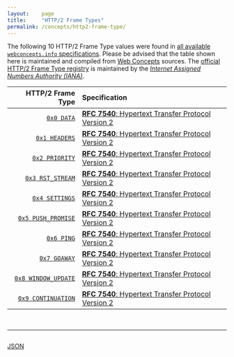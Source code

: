 ```yaml
---
layout:    page
title:     "HTTP/2 Frame Types"
permalink: /concepts/http2-frame-type/
---
```




The following 10 HTTP/2 Frame Type values were found in [all available `webconcepts.info` specifications](/specs). Please be advised that the table shown here is maintained and compiled from [Web Concepts](/) sources. The [official HTTP/2 Frame Type registry](https://www.iana.org/assignments/http2-parameters/http2-parameters.xhtml#frame-type) is maintained by the [*Internet Assigned Numbers Authority (IANA)*](http://www.iana.org/).

HTTP/2 Frame Type | Specification
-------: | :-------
[`0x0 DATA`](/concepts/http2-frame-type/0x0 "DATA frames (type=0x0) convey arbitrary, variable-length sequences of octets associated with a stream. One or more DATA frames are used, for instance, to carry HTTP request or response payloads.") | [**RFC 7540**: Hypertext Transfer Protocol Version 2](/specs/IETF/RFC/7540 "This specification describes an optimized expression of the semantics of the Hypertext Transfer Protocol (HTTP). HTTP/2 enables a more efficient use of network resources and a reduced perception of latency by introducing header field compression and allowing multiple concurrent exchanges on the same connection. It also introduces unsolicited push of representations from servers to clients. This specification is an alternative to, but does not obsolete, the HTTP/1.1 message syntax. HTTP's existing semantics remain unchanged.")
[`0x1 HEADERS`](/concepts/http2-frame-type/0x1 "The HEADERS frame (type=0x1) is used to open a stream, and additionally carries a header block fragment. HEADERS frames can be sent on a stream in the &#34;idle&#34;, &#34;reserved (local)&#34;, &#34;open&#34;, or &#34;half-closed (remote)&#34; state.") | [**RFC 7540**: Hypertext Transfer Protocol Version 2](/specs/IETF/RFC/7540 "This specification describes an optimized expression of the semantics of the Hypertext Transfer Protocol (HTTP). HTTP/2 enables a more efficient use of network resources and a reduced perception of latency by introducing header field compression and allowing multiple concurrent exchanges on the same connection. It also introduces unsolicited push of representations from servers to clients. This specification is an alternative to, but does not obsolete, the HTTP/1.1 message syntax. HTTP's existing semantics remain unchanged.")
[`0x2 PRIORITY`](/concepts/http2-frame-type/0x2 "The PRIORITY frame (type=0x2) specifies the sender-advised priority of a stream. It can be sent in any stream state, including idle or closed streams.") | [**RFC 7540**: Hypertext Transfer Protocol Version 2](/specs/IETF/RFC/7540 "This specification describes an optimized expression of the semantics of the Hypertext Transfer Protocol (HTTP). HTTP/2 enables a more efficient use of network resources and a reduced perception of latency by introducing header field compression and allowing multiple concurrent exchanges on the same connection. It also introduces unsolicited push of representations from servers to clients. This specification is an alternative to, but does not obsolete, the HTTP/1.1 message syntax. HTTP's existing semantics remain unchanged.")
[`0x3 RST_STREAM`](/concepts/http2-frame-type/0x3 "The RST_STREAM frame (type=0x3) allows for immediate termination of a stream. RST_STREAM is sent to request cancellation of a stream or to indicate that an error condition has occurred.") | [**RFC 7540**: Hypertext Transfer Protocol Version 2](/specs/IETF/RFC/7540 "This specification describes an optimized expression of the semantics of the Hypertext Transfer Protocol (HTTP). HTTP/2 enables a more efficient use of network resources and a reduced perception of latency by introducing header field compression and allowing multiple concurrent exchanges on the same connection. It also introduces unsolicited push of representations from servers to clients. This specification is an alternative to, but does not obsolete, the HTTP/1.1 message syntax. HTTP's existing semantics remain unchanged.")
[`0x4 SETTINGS`](/concepts/http2-frame-type/0x4 "The SETTINGS frame (type=0x4) conveys configuration parameters that affect how endpoints communicate, such as preferences and constraints on peer behavior. The SETTINGS frame is also used to acknowledge the receipt of those parameters.") | [**RFC 7540**: Hypertext Transfer Protocol Version 2](/specs/IETF/RFC/7540 "This specification describes an optimized expression of the semantics of the Hypertext Transfer Protocol (HTTP). HTTP/2 enables a more efficient use of network resources and a reduced perception of latency by introducing header field compression and allowing multiple concurrent exchanges on the same connection. It also introduces unsolicited push of representations from servers to clients. This specification is an alternative to, but does not obsolete, the HTTP/1.1 message syntax. HTTP's existing semantics remain unchanged.")
[`0x5 PUSH_PROMISE`](/concepts/http2-frame-type/0x5 "The PUSH_PROMISE frame (type=0x5) is used to notify the peer endpoint in advance of streams the sender intends to initiate. The PUSH_PROMISE frame includes the unsigned 31-bit identifier of the stream the endpoint plans to create along with a set of headers that provide additional context for the stream.") | [**RFC 7540**: Hypertext Transfer Protocol Version 2](/specs/IETF/RFC/7540 "This specification describes an optimized expression of the semantics of the Hypertext Transfer Protocol (HTTP). HTTP/2 enables a more efficient use of network resources and a reduced perception of latency by introducing header field compression and allowing multiple concurrent exchanges on the same connection. It also introduces unsolicited push of representations from servers to clients. This specification is an alternative to, but does not obsolete, the HTTP/1.1 message syntax. HTTP's existing semantics remain unchanged.")
[`0x6 PING`](/concepts/http2-frame-type/0x6 "The PING frame (type=0x6) is a mechanism for measuring a minimal round-trip time from the sender, as well as determining whether an idle connection is still functional. PING frames can be sent from any endpoint.") | [**RFC 7540**: Hypertext Transfer Protocol Version 2](/specs/IETF/RFC/7540 "This specification describes an optimized expression of the semantics of the Hypertext Transfer Protocol (HTTP). HTTP/2 enables a more efficient use of network resources and a reduced perception of latency by introducing header field compression and allowing multiple concurrent exchanges on the same connection. It also introduces unsolicited push of representations from servers to clients. This specification is an alternative to, but does not obsolete, the HTTP/1.1 message syntax. HTTP's existing semantics remain unchanged.")
[`0x7 GOAWAY`](/concepts/http2-frame-type/0x7 "The GOAWAY frame (type=0x7) is used to initiate shutdown of a connection or to signal serious error conditions. GOAWAY allows an endpoint to gracefully stop accepting new streams while still finishing processing of previously established streams. This enables administrative actions, like server maintenance.") | [**RFC 7540**: Hypertext Transfer Protocol Version 2](/specs/IETF/RFC/7540 "This specification describes an optimized expression of the semantics of the Hypertext Transfer Protocol (HTTP). HTTP/2 enables a more efficient use of network resources and a reduced perception of latency by introducing header field compression and allowing multiple concurrent exchanges on the same connection. It also introduces unsolicited push of representations from servers to clients. This specification is an alternative to, but does not obsolete, the HTTP/1.1 message syntax. HTTP's existing semantics remain unchanged.")
[`0x8 WINDOW_UPDATE`](/concepts/http2-frame-type/0x8 "The WINDOW_UPDATE frame (type=0x8) is used to implement flow control. Flow control operates at two levels: on each individual stream and on the entire connection.") | [**RFC 7540**: Hypertext Transfer Protocol Version 2](/specs/IETF/RFC/7540 "This specification describes an optimized expression of the semantics of the Hypertext Transfer Protocol (HTTP). HTTP/2 enables a more efficient use of network resources and a reduced perception of latency by introducing header field compression and allowing multiple concurrent exchanges on the same connection. It also introduces unsolicited push of representations from servers to clients. This specification is an alternative to, but does not obsolete, the HTTP/1.1 message syntax. HTTP's existing semantics remain unchanged.")
[`0x9 CONTINUATION`](/concepts/http2-frame-type/0x9 "The CONTINUATION frame (type=0x9) is used to continue a sequence of header block fragments (Section 4.3). Any number of CONTINUATION frames can be sent, as long as the preceding frame is on the same stream and is a HEADERS, PUSH_PROMISE, or CONTINUATION frame without the END_HEADERS flag set.") | [**RFC 7540**: Hypertext Transfer Protocol Version 2](/specs/IETF/RFC/7540 "This specification describes an optimized expression of the semantics of the Hypertext Transfer Protocol (HTTP). HTTP/2 enables a more efficient use of network resources and a reduced perception of latency by introducing header field compression and allowing multiple concurrent exchanges on the same connection. It also introduces unsolicited push of representations from servers to clients. This specification is an alternative to, but does not obsolete, the HTTP/1.1 message syntax. HTTP's existing semantics remain unchanged.")

<br/>
<hr/>

<p style="float : left"><a href="../http2-frame-type.json" title="JSON representing all values for this Web Concept">JSON</a></p>
